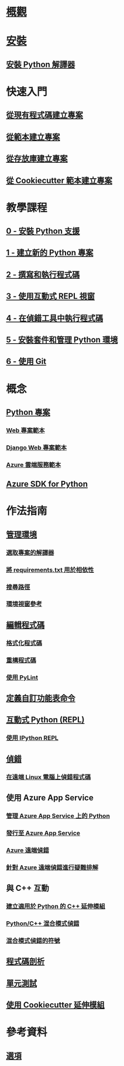 # [概觀](overview-of-python-tools-for-visual-studio.md)
# [安裝](installing-python-support-in-visual-studio.md)
## [安裝 Python 解譯器](installing-python-interpreters.md)
# 快速入門
## [從現有程式碼建立專案](quickstart-01-project-from-existing.md)
## [從範本建立專案](quickstart-02-python-in-visual-studio-project-from-template.md)
## [從存放庫建立專案](quickstart-03-python-in-visual-studio-project-from-repository.md)
## [從 Cookiecutter 範本建立專案](quickstart-04-python-in-visual-studio-project-from-cookiecutter.md)
# 教學課程
## [0 - 安裝 Python 支援](tutorial-working-with-python-in-visual-studio-step-00-installation.md)
## [1 - 建立新的 Python 專案](tutorial-working-with-python-in-visual-studio-step-01-create-project.md)
## [2 - 撰寫和執行程式碼](tutorial-working-with-python-in-visual-studio-step-02-writing-code.md)
## [3 - 使用互動式 REPL 視窗](tutorial-working-with-python-in-visual-studio-step-03-interactive-repl.md)
## [4 - 在偵錯工具中執行程式碼](tutorial-working-with-python-in-visual-studio-step-04-debugging.md)
## [5 - 安裝套件和管理 Python 環境](tutorial-working-with-python-in-visual-studio-step-05-installing-packages.md)
## [6 - 使用 Git](tutorial-working-with-python-in-visual-studio-step-06-working-with-git.md)
# 概念
## [Python 專案](managing-python-projects-in-visual-studio.md)
### [Web 專案範本](python-web-application-project-templates.md)
### [Django Web 專案範本](python-django-web-application-project-template.md)
### [Azure 雲端服務範本](python-azure-cloud-service-project-template.md)
## [Azure SDK for Python](azure-sdk-for-python.md)
# 作法指南
## [管理環境](managing-python-environments-in-visual-studio.md)
### [選取專案的解譯器](selecting-a-python-environment-for-a-project.md)
### [將 requirements.txt 用於相依性](managing-required-packages-with-requirements-txt.md)
### [搜尋路徑](search-paths.md)
### [環境視窗參考](python-environments-window-tab-reference.md)
## [編輯程式碼](editing-python-code-in-visual-studio.md)
### [格式化程式碼](formatting-python-code.md)
### [重構程式碼](refactoring-python-code.md)
### [使用 PyLint](linting-python-code.md)
## [定義自訂功能表命令](defining-custom-python-project-commands.md)
## [互動式 Python (REPL)](python-interactive-repl-in-visual-studio.md)
### [使用 IPython REPL](interactive-repl-ipython.md)
## [偵錯](debugging-python-in-visual-studio.md)
### [在遠端 Linux 電腦上偵錯程式碼](debugging-python-code-on-remote-linux-machines.md)
## 使用 Azure App Service
### [管理 Azure App Service 上的 Python](managing-python-on-azure-app-service.md)
### [發行至 Azure App Service](publishing-python-web-applications-to-azure-from-visual-studio.md)
### [Azure 遠端偵錯](debugging-remote-python-code-on-azure.md)
### [針對 Azure 遠端偵錯進行疑難排解](debugging-remote-python-code-on-azure-troubleshooting.md)
## 與 C++ 互動
### [建立適用於 Python 的 C++ 延伸模組](working-with-c-cpp-python-in-visual-studio.md)
### [Python/C++ 混合模式偵錯](debugging-mixed-mode-c-cpp-python-in-visual-studio.md)
### [混合模式偵錯的符號](debugging-symbols-for-mixed-mode-c-cpp-python.md)
## [程式碼剖析](profiling-python-code-in-visual-studio.md)
## [單元測試](unit-testing-python-in-visual-studio.md)
## [使用 Cookiecutter 延伸模組](using-python-cookiecutter-templates.md)
# 參考資料
## [選項](python-support-options-and-settings-in-visual-studio.md)
